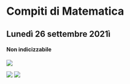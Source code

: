 # Compiti di Matematica

## Lunedì 26 settembre 2021ì

#### Non indicizzabile


![](https://i.imgur.com/ZgZgmUY.jpg)

![](https://i.imgur.com/J6ciLzE.jpg)
![](https://i.imgur.com/3SeHOQg.jpg)
<!--stackedit_data:
eyJoaXN0b3J5IjpbMTgzNzAzNDI2MCwtNjkxNjc0NzU1LC0zNz
E1MjM2OTEsMjM0MTIzNDA1XX0=
-->